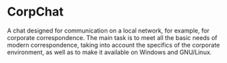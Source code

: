 # CorpChat
 A chat designed for communication on a local network, for example, for corporate correspondence. The main task is to meet all the basic needs of modern correspondence, taking into account the specifics of the corporate environment, as well as to make it available on Windows and GNU/Linux.
